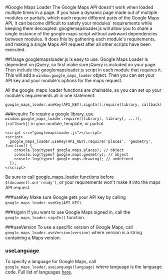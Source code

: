 #Google Maps Loader
The Google Maps API doesn't work when loaded multiple times in a page. If you have a dynamic page made out of multiple modules or partials, which each require different parts of the Google Maps API, it can become difficult to satisfy your modules' requirements while keeping them decoupled. googlemapsloader.js will allow you to share a single instance of the google maps script without awkward dependencies between modules. It does this by gathering each module's requirements, and making a single Maps API request after all other scripts have been executed.

##Usage
googlemapsloader.js is easy to use. Google Maps Loader is dependent on jQuery, so first make sure jQuery is included on your page. Then include the googlemapsloader.js script in each module that requires it. This will add a `window.google_maps_loader` object. Then you can set your API key and your module's options for the maps request.

All the google_maps_loader functions are chainable, so you can set up your module's requirements all in one statement:
```
google_maps_loader.useKey(API_KEY).signIn().require(library, callback)
```

###require
To require a google library, use `window.google_maps_loader.require([library[, library[, ...]], [callback])` in your module, template, or partial.
```
<script src="googlemapsloader.js"></script>
<script>
  google_maps_loader.useKey(API_KEY).require('places', 'geometry', function() {
    console.log(typeof google.maps.places); // object
    console.log(typeof google.maps.geometry); // object
    console.log(typeof google.maps.drawing); // undefined
  });
</script>
```
Be sure to call google_maps_loader functions before `$(document).on('ready')`, or your requirements won't make it into the maps API request.

###useKey
Make sure Google gets your API key by calling `google_maps_loader.useKey(API_KEY)`.

###signIn
If you want to use Google Maps signed in, call the `google_maps_loader.signIn()` function.

###useVersion
To use a specific version of Google Maps, call `google_maps_loader.useVersion(version)` where version is a string containing a Maps version.

### useLanguage
To specify a language for Google Maps, call `google_maps_loader.useLanguage(language)` where language is the language code. Full list of languages [here](https://developers.google.com/maps/faq#languagesupport).
